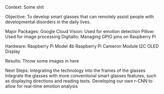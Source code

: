 Context:
Some shit

Objective:
To develop smart glasses that can remotely assist people with developmental disorders in the daily lives.

Major Packages:
Google Cloud Vision: Used for emotion detection
Pillow: Used for image processing
DigitalIo: Managing GPIO pins on Raspberry Pi

Hardware:
Raspberry Pi Model 4b
Raspberry Pi Cameron Module
I2C OLED Display

Results:
Throw some images in here

Next Steps:
Integrating the technology into the frames of the glasses
Integrate the glasses with more conventional smart glasses features, such as displaying directions and reading texts.
Developing our own r-CNN to allow for real-time emotion analysis